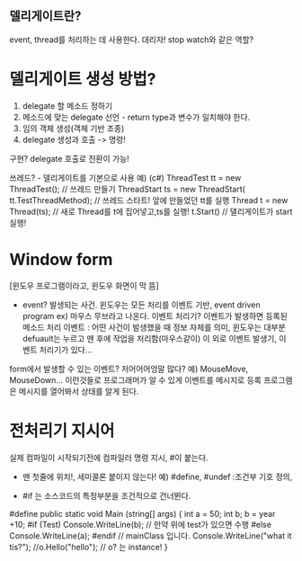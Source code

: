## 델리게이트란?
event, thread를 처리하는 데 사용한다. 대리자! stop watch와 같은 역할?


# 델리게이트 생성 방법?
1) delegate 할 메소드 정하기
2) 메소드에 맞는 delegate 선언 - return type과 변수가 일치해야 한다.
3) 임의 객체 생성(객체 기반 조종)
4) delegate 생성과 호출 -> 명령!

구현?
delegate 호출로 전환이 가능!

쓰레드? - 델리게이트를 기본으로 사용
예)
(c#)
ThreadTest tt = new ThreadTest(); // 쓰레드 만들기
ThreadStart ts = new ThreadStart( tt.TestThreadMethod); // 쓰레드 스타트! 앞에 만들었던 tt를 실행
Thread t = new Thread(ts); // 새로 Thread를 t에 집어넣고,ts를 실행!
t.Start() // 댈리게이트가 start 실행!


# Window form
[윈도우 프로그램이라고, 윈도우 화면이 막 뜸]

- event?
발생되는 사건. 윈도우는 모든 처리를 이벤트 기반, event driven program
ex) 마우스 무브라고 나온다.
이벤트 처리기? 이벤트가 발생하면 등록된 메소드 처리
이벤트 : 어떤 사건이 발생했을 때 정보 자체를 의미, 윈도우는 대부분 defuault는 누르고 뗀 후에 작업을 처리함(마우스같이)
이 외로 이벤트 발생기, 이벤트 처리기가 있다...

form에서 발생할 수 있는 이벤트?
저어어어엉말 많다? 예) MouseMove, MouseDown... 이런것들로 프로그래머가 알 수 있게 이벤트를 메시지로 등록
프로그램은 메시지를 열어봐서 상태를 알게 된다.

# 전처리기 지시어
실제 컴파일이 시작되기전에 컴파일러 명령 지시, #이 붙는다.
* 맨 첫줄에 위치!, 세미콜론 붙이지 않는다!
예) #define, #undef :조건부 기호 정의,
- #if 는 소스코드의 특정부분을 조건적으로 건너뛴다.

#define
        public static void Main (string[] args) 
        {
            int a = 50;
            int b;
            b = year +10;
#if (Test)
            Console.WriteLine(b); // 만약 위에 test가 있으면 수행
#else
            Console.WriteLine(a);
#endif
            // mainClass 입니다.
            Console.WriteLine("what it tis?");
            //o.Hello("hello"); // o? 는 instance!
        }